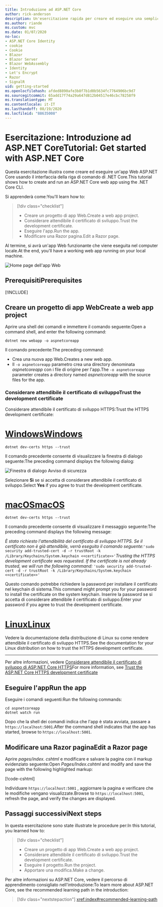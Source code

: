```yaml
---
title: Introduzione ad ASP.NET Core
author: rick-anderson
description: Un'esercitazione rapida per creare ed eseguire una semplice app Hello World usando ASP.NET Core.
ms.author: riande
ms.custom: mvc
ms.date: 01/07/2020
no-loc:
- ASP.NET Core Identity
- cookie
- Cookie
- Blazor
- Blazor Server
- Blazor WebAssembly
- Identity
- Let's Encrypt
- Razor
- SignalR
uid: getting-started
ms.openlocfilehash: afded8890afe3b8f7b1d0b5634fc7764906bc9d7
ms.sourcegitcommit: 65add17f74a29a647d812b04517e46cbc78258f9
ms.translationtype: MT
ms.contentlocale: it-IT
ms.lasthandoff: 08/19/2020
ms.locfileid: "88635008"
---
```

# <a name="tutorial-get-started-with-aspnet-core"></a><span data-ttu-id="8f723-103">Esercitazione: Introduzione ad ASP.NET Core</span><span class="sxs-lookup"><span data-stu-id="8f723-103">Tutorial: Get started with ASP.NET Core</span></span>

<span data-ttu-id="8f723-104">Questa esercitazione illustra come creare ed eseguire un'app Web ASP.NET Core usando il interfaccia della riga di comando di .NET Core.</span><span class="sxs-lookup"><span data-stu-id="8f723-104">This tutorial shows how to create and run an ASP.NET Core web app using the .NET Core CLI.</span></span>

<span data-ttu-id="8f723-105">Si apprenderà come:</span><span class="sxs-lookup"><span data-stu-id="8f723-105">You'll learn how to:</span></span>

> [!div class="checklist"]
> * <span data-ttu-id="8f723-106">Creare un progetto di app Web.</span><span class="sxs-lookup"><span data-stu-id="8f723-106">Create a web app project.</span></span>
> * <span data-ttu-id="8f723-107">Considerare attendibile il certificato di sviluppo.</span><span class="sxs-lookup"><span data-stu-id="8f723-107">Trust the development certificate.</span></span>
> * <span data-ttu-id="8f723-108">Eseguire l'app.</span><span class="sxs-lookup"><span data-stu-id="8f723-108">Run the app.</span></span>
> * <span data-ttu-id="8f723-109">Modificare una Razor pagina.</span><span class="sxs-lookup"><span data-stu-id="8f723-109">Edit a Razor page.</span></span>

<span data-ttu-id="8f723-110">Al termine, si avrà un'app Web funzionante che viene eseguita nel computer locale.</span><span class="sxs-lookup"><span data-stu-id="8f723-110">At the end, you'll have a working web app running on your local machine.</span></span>

![Home page dell'app Web](_static/home-page.png)

## <a name="prerequisites"></a><span data-ttu-id="8f723-112">Prerequisiti</span><span class="sxs-lookup"><span data-stu-id="8f723-112">Prerequisites</span></span>

[!INCLUDE[](~/includes/3.1-SDK.md)]

## <a name="create-a-web-app-project"></a><span data-ttu-id="8f723-113">Creare un progetto di app Web</span><span class="sxs-lookup"><span data-stu-id="8f723-113">Create a web app project</span></span>

<span data-ttu-id="8f723-114">Aprire una shell dei comandi e immettere il comando seguente:</span><span class="sxs-lookup"><span data-stu-id="8f723-114">Open a command shell, and enter the following command:</span></span>

```dotnetcli
dotnet new webapp -o aspnetcoreapp
```

<span data-ttu-id="8f723-115">Il comando precedente:</span><span class="sxs-lookup"><span data-stu-id="8f723-115">The preceding command:</span></span>

* <span data-ttu-id="8f723-116">Crea una nuova app Web.</span><span class="sxs-lookup"><span data-stu-id="8f723-116">Creates a new web app.</span></span>  
* <span data-ttu-id="8f723-117">Il `-o aspnetcoreapp` parametro crea una directory denominata *aspnetcoreapp* con i file di origine per l'app.</span><span class="sxs-lookup"><span data-stu-id="8f723-117">The `-o aspnetcoreapp` parameter creates a directory named *aspnetcoreapp* with the source files for the app.</span></span>

### <a name="trust-the-development-certificate"></a><span data-ttu-id="8f723-118">Considerare attendibile il certificato di sviluppo</span><span class="sxs-lookup"><span data-stu-id="8f723-118">Trust the development certificate</span></span>

<span data-ttu-id="8f723-119">Considerare attendibile il certificato di sviluppo HTTPS:</span><span class="sxs-lookup"><span data-stu-id="8f723-119">Trust the HTTPS development certificate:</span></span>

# <a name="windows"></a>[<span data-ttu-id="8f723-120">Windows</span><span class="sxs-lookup"><span data-stu-id="8f723-120">Windows</span></span>](#tab/windows)

```dotnetcli
dotnet dev-certs https --trust
```

<span data-ttu-id="8f723-121">Il comando precedente consente di visualizzare la finestra di dialogo seguente:</span><span class="sxs-lookup"><span data-stu-id="8f723-121">The preceding command displays the following dialog:</span></span>

![Finestra di dialogo Avviso di sicurezza](~/getting-started/_static/cert.png)

<span data-ttu-id="8f723-123">Selezionare **Sì** se si accetta di considerare attendibile il certificato di sviluppo.</span><span class="sxs-lookup"><span data-stu-id="8f723-123">Select **Yes** if you agree to trust the development certificate.</span></span>

# <a name="macos"></a>[<span data-ttu-id="8f723-124">macOS</span><span class="sxs-lookup"><span data-stu-id="8f723-124">macOS</span></span>](#tab/macos)

```dotnetcli
dotnet dev-certs https --trust
```

<span data-ttu-id="8f723-125">Il comando precedente consente di visualizzare il messaggio seguente:</span><span class="sxs-lookup"><span data-stu-id="8f723-125">The preceding command displays the following message:</span></span>

<span data-ttu-id="8f723-126">*È stato richiesto l'attendibilità del certificato di sviluppo HTTPS. Se il certificato non è già attendibile, verrà eseguito il comando seguente:*`'sudo security add-trusted-cert -d -r trustRoot -k /Library/Keychains/System.keychain <<certificate>>'`</span><span class="sxs-lookup"><span data-stu-id="8f723-126">*Trusting the HTTPS development certificate was requested. If the certificate is not already trusted, we will run the following command:* `'sudo security add-trusted-cert -d -r trustRoot -k /Library/Keychains/System.keychain <<certificate>>'`</span></span>

<span data-ttu-id="8f723-127">Questo comando potrebbe richiedere la password per installare il certificato nel keychain di sistema.</span><span class="sxs-lookup"><span data-stu-id="8f723-127">This command might prompt you for your password to install the certificate on the system keychain.</span></span> <span data-ttu-id="8f723-128">Inserire la password se si accetta di considerare attendibile il certificato di sviluppo.</span><span class="sxs-lookup"><span data-stu-id="8f723-128">Enter your password if you agree to trust the development certificate.</span></span>

# <a name="linux"></a>[<span data-ttu-id="8f723-129">Linux</span><span class="sxs-lookup"><span data-stu-id="8f723-129">Linux</span></span>](#tab/linux)

<span data-ttu-id="8f723-130">Vedere la documentazione della distribuzione di Linux su come rendere attendibile il certificato di sviluppo HTTPS.</span><span class="sxs-lookup"><span data-stu-id="8f723-130">See the documentation for your Linux distribution on how to trust the HTTPS development certificate.</span></span>

---

<span data-ttu-id="8f723-131">Per altre informazioni, vedere [Considerare attendibile il certificato di sviluppo di ASP.NET Core HTTPS](xref:security/enforcing-ssl#trust-the-aspnet-core-https-development-certificate-on-windows-and-macos)</span><span class="sxs-lookup"><span data-stu-id="8f723-131">For more information, see [Trust the ASP.NET Core HTTPS development certificate](xref:security/enforcing-ssl#trust-the-aspnet-core-https-development-certificate-on-windows-and-macos)</span></span>

## <a name="run-the-app"></a><span data-ttu-id="8f723-132">Eseguire l'app</span><span class="sxs-lookup"><span data-stu-id="8f723-132">Run the app</span></span>

<span data-ttu-id="8f723-133">Eseguire i comandi seguenti:</span><span class="sxs-lookup"><span data-stu-id="8f723-133">Run the following commands:</span></span>

```dotnetcli
cd aspnetcoreapp
dotnet watch run
```

<span data-ttu-id="8f723-134">Dopo che la shell dei comandi indica che l'app è stata avviata, passare a `https://localhost:5001`.</span><span class="sxs-lookup"><span data-stu-id="8f723-134">After the command shell indicates that the app has started, browse to `https://localhost:5001`.</span></span>

## <a name="edit-a-no-locrazor-page"></a><span data-ttu-id="8f723-135">Modificare una Razor pagina</span><span class="sxs-lookup"><span data-stu-id="8f723-135">Edit a Razor page</span></span>

<span data-ttu-id="8f723-136">Aprire *pages/index. cshtml* e modificare e salvare la pagina con il markup evidenziato seguente:</span><span class="sxs-lookup"><span data-stu-id="8f723-136">Open *Pages/Index.cshtml* and modify and save the page with the following highlighted markup:</span></span>

[!code-cshtml[](sample/index.cshtml?highlight=9)]

<span data-ttu-id="8f723-137">Individuare `https://localhost:5001` , aggiornare la pagina e verificare che le modifiche vengano visualizzate.</span><span class="sxs-lookup"><span data-stu-id="8f723-137">Browse to `https://localhost:5001`, refresh the page, and verify the changes are displayed.</span></span>

## <a name="next-steps"></a><span data-ttu-id="8f723-138">Passaggi successivi</span><span class="sxs-lookup"><span data-stu-id="8f723-138">Next steps</span></span>

<span data-ttu-id="8f723-139">In questa esercitazione sono state illustrate le procedure per:</span><span class="sxs-lookup"><span data-stu-id="8f723-139">In this tutorial, you learned how to:</span></span>

> [!div class="checklist"]
> * <span data-ttu-id="8f723-140">Creare un progetto di app Web.</span><span class="sxs-lookup"><span data-stu-id="8f723-140">Create a web app project.</span></span>
> * <span data-ttu-id="8f723-141">Considerare attendibile il certificato di sviluppo.</span><span class="sxs-lookup"><span data-stu-id="8f723-141">Trust the development certificate.</span></span>
> * <span data-ttu-id="8f723-142">Eseguire il progetto.</span><span class="sxs-lookup"><span data-stu-id="8f723-142">Run the project.</span></span>
> * <span data-ttu-id="8f723-143">Apportare una modifica.</span><span class="sxs-lookup"><span data-stu-id="8f723-143">Make a change.</span></span>

<span data-ttu-id="8f723-144">Per altre informazioni su ASP.NET Core, vedere il percorso di apprendimento consigliato nell'introduzione:</span><span class="sxs-lookup"><span data-stu-id="8f723-144">To learn more about ASP.NET Core, see the recommended learning path in the introduction:</span></span>

> [!div class="nextstepaction"]
> <xref:index#recommended-learning-path>
